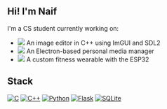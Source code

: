 ## Hi! I'm Naif
I'm a CS student currently working on:
- ![](https://geps.dev/progress/60) An image editor in C++ using ImGUI and SDL2
- ![](https://geps.dev/progress/15) An Electron-based personal media manager
- ![](https://geps.dev/progress/33) A custom fitness wearable with the ESP32
## Stack
[![C](https://img.shields.io/badge/C-00599C?logo=c&logoColor=white)](#) [![C++](https://img.shields.io/badge/C++-%2300599C.svg?logo=c%2B%2B&logoColor=white)](#) [![Python](https://img.shields.io/badge/Python-3776AB?logo=python&logoColor=fff)](#) [![Flask](https://img.shields.io/badge/Flask-000?logo=flask&logoColor=fff)](#) [![SQLite](https://img.shields.io/badge/SQLite-%2307405e.svg?logo=sqlite&logoColor=white)](#)

